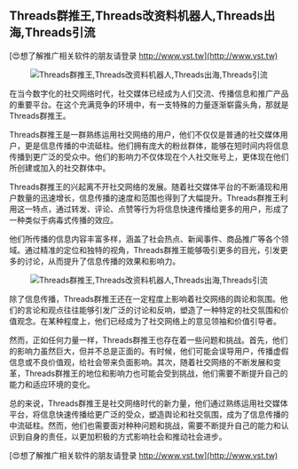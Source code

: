 ## **Threads群推王,Threads改资料机器人,Threads出海,Threads引流**

[😍想了解推广相关软件的朋友请登录 http://www.vst.tw](http://www.vst.tw)

 <center><img src="https://vst.tw/MP4/tuiguang/png/7.png" alt="Threads群推王,Threads改资料机器人,Threads出海,Threads引流"></center>

在当今数字化的社交网络时代，社交媒体已经成为人们交流、传播信息和推广产品的重要平台。在这个充满竞争的环境中，有一支特殊的力量逐渐崭露头角，那就是Threads群推王。

Threads群推王是一群熟练运用社交网络的用户，他们不仅仅是普通的社交媒体用户，更是信息传播的中流砥柱。他们拥有庞大的粉丝群体，能够在短时间内将信息传播到更广泛的受众中。他们的影响力不仅体现在个人社交账号上，更体现在他们所创建或加入的社交群体中。

Threads群推王的兴起离不开社交网络的发展。随着社交媒体平台的不断涌现和用户数量的迅速增长，信息传播的速度和范围也得到了大幅提升。Threads群推王利用这一特点，通过转发、评论、点赞等行为将信息快速传播给更多的用户，形成了一种类似于病毒式传播的效应。

他们所传播的信息内容丰富多样，涵盖了社会热点、新闻事件、商品推广等各个领域。通过精准的定位和独特的视角，Threads群推王能够吸引更多的目光，引发更多的讨论，从而提升了信息传播的效果和影响力。

 <center><img src="https://vst.tw/MP4/tuiguang/png/3.png" alt="Threads群推王,Threads改资料机器人,Threads出海,Threads引流"></center>

除了信息传播，Threads群推王还在一定程度上影响着社交网络的舆论和氛围。他们的言论和观点往往能够引发广泛的讨论和反响，塑造了一种特定的社交氛围和价值观念。在某种程度上，他们已经成为了社交网络上的意见领袖和价值引导者。

然而，正如任何力量一样，Threads群推王也存在着一些问题和挑战。首先，他们的影响力虽然巨大，但并不总是正面的。有时候，他们可能会误导用户，传播虚假信息或不良价值观，给社会带来负面影响。其次，随着社交网络的不断发展和变革，Threads群推王的地位和影响力也可能会受到挑战，他们需要不断提升自己的能力和适应环境的变化。

总的来说，Threads群推王是社交网络时代的新力量，他们通过熟练运用社交媒体平台，将信息快速传播给更广泛的受众，塑造舆论和社交氛围，成为了信息传播的中流砥柱。然而，他们也需要面对种种问题和挑战，需要不断提升自己的能力和认识到自身的责任，以更加积极的方式影响社会和推动社会进步。

[😍想了解推广相关软件的朋友请登录 http://www.vst.tw](http://www.vst.tw)



